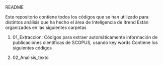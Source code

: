 README

Este repositorio contiene todos los códigos que se han utilizado para distintos análisis que ha hecho el área de Inteligencia de Itrend
Están organizados en las siguientes carpetas

1) 01_Extraccion: 
	Códigos para extraer automáticamente información de publicaciones científicas de SCOPUS, usando key words
	Contiene los siguientes códigos

2) 02_Analisis_texto


